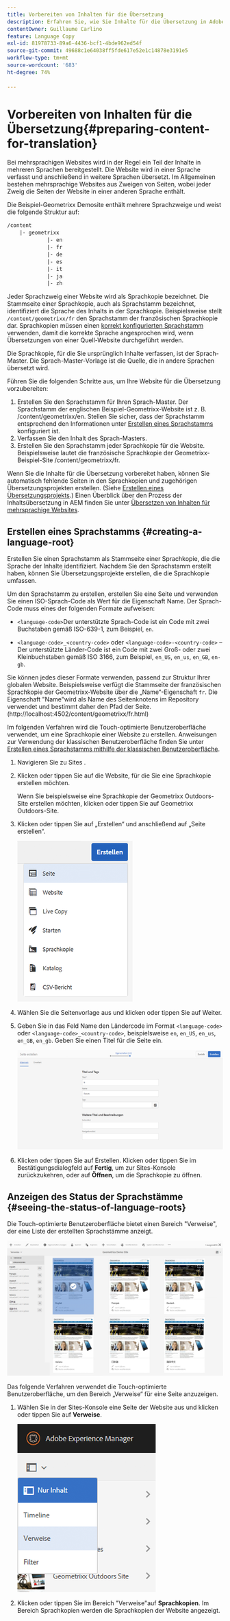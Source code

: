 ```yaml
---
title: Vorbereiten von Inhalten für die Übersetzung
description: Erfahren Sie, wie Sie Inhalte für die Übersetzung in Adobe Experience Manager vorbereiten.
contentOwner: Guillaume Carlino
feature: Language Copy
exl-id: 81978733-89a6-4436-bcf1-4bde962ed54f
source-git-commit: 49688c1e64038ff5fde617e52e1c14878e3191e5
workflow-type: tm+mt
source-wordcount: '683'
ht-degree: 74%

---
```


# Vorbereiten von Inhalten für die Übersetzung{#preparing-content-for-translation}

Bei mehrsprachigen Websites wird in der Regel ein Teil der Inhalte in mehreren Sprachen bereitgestellt. Die Website wird in einer Sprache verfasst und anschließend in weitere Sprachen übersetzt. Im Allgemeinen bestehen mehrsprachige Websites aus Zweigen von Seiten, wobei jeder Zweig die Seiten der Website in einer anderen Sprache enthält.

Die Beispiel-Geometrixx Demosite enthält mehrere Sprachzweige und weist die folgende Struktur auf:

```xml
/content
    |- geometrixx
             |- en
             |- fr
             |- de
             |- es
             |- it
             |- ja
             |- zh
```

Jeder Sprachzweig einer Website wird als Sprachkopie bezeichnet. Die Stammseite einer Sprachkopie, auch als Sprachstamm bezeichnet, identifiziert die Sprache des Inhalts in der Sprachkopie. Beispielsweise stellt `/content/geometrixx/fr` den Sprachstamm der französischen Sprachkopie dar. Sprachkopien müssen einen [korrekt konfigurierten Sprachstamm](/help/sites-administering/tc-prep.md#creating-a-language-root) verwenden, damit die korrekte Sprache angesprochen wird, wenn Übersetzungen von einer Quell-Website durchgeführt werden.

Die Sprachkopie, für die Sie ursprünglich Inhalte verfassen, ist der Sprach-Master. Die Sprach-Master-Vorlage ist die Quelle, die in andere Sprachen übersetzt wird.

Führen Sie die folgenden Schritte aus, um Ihre Website für die Übersetzung vorzubereiten:

1. Erstellen Sie den Sprachstamm für Ihren Sprach-Master. Der Sprachstamm der englischen Beispiel-Geometrixx-Website ist z. B. /content/geometrixx/en. Stellen Sie sicher, dass der Sprachstamm entsprechend den Informationen unter [Erstellen eines Sprachstamms](/help/sites-administering/tc-prep.md#creating-a-language-root) konfiguriert ist.
1. Verfassen Sie den Inhalt des Sprach-Masters.
1. Erstellen Sie den Sprachstamm jeder Sprachkopie für die Website. Beispielsweise lautet die französische Sprachkopie der Geometrixx-Beispiel-Site /content/geometrixx/fr.

Wenn Sie die Inhalte für die Übersetzung vorbereitet haben, können Sie automatisch fehlende Seiten in den Sprachkopien und zugehörigen Übersetzungsprojekten erstellen. (Siehe [Erstellen eines Übersetzungsprojekts](/help/sites-administering/tc-manage.md).) Einen Überblick über den Prozess der Inhaltsübersetzung in AEM finden Sie unter [Übersetzen von Inhalten für mehrsprachige Websites](/help/sites-administering/translation.md).

## Erstellen eines Sprachstamms {#creating-a-language-root}

Erstellen Sie einen Sprachstamm als Stammseite einer Sprachkopie, die die Sprache der Inhalte identifiziert. Nachdem Sie den Sprachstamm erstellt haben, können Sie Übersetzungsprojekte erstellen, die die Sprachkopie umfassen.

Um den Sprachstamm zu erstellen, erstellen Sie eine Seite und verwenden Sie einen ISO-Sprach-Code als Wert für die Eigenschaft Name. Der Sprach-Code muss eines der folgenden Formate aufweisen:

* `<language-code>`Der unterstützte Sprach-Code ist ein Code mit zwei Buchstaben gemäß ISO-639-1, zum Beispiel, `en`.

* `<language-code>_<country-code>` oder `<language-code>-<country-code>` – Der unterstützte Länder-Code ist ein Code mit zwei Groß- oder zwei Kleinbuchstaben gemäß ISO 3166, zum Beispiel, `en_US`, `en_us`, `en_GB`, `en-gb`.

Sie können jedes dieser Formate verwenden, passend zur Struktur Ihrer globalen Website.  Beispielsweise verfügt die Stammseite der französischen Sprachkopie der Geometrixx-Website über die „Name“-Eigenschaft `fr`. Die Eigenschaft &quot;Name&quot;wird als Name des Seitenknotens im Repository verwendet und bestimmt daher den Pfad der Seite. (http://localhost:4502/content/geometrixx/fr.html)

Im folgenden Verfahren wird die Touch-optimierte Benutzeroberfläche verwendet, um eine Sprachkopie einer Website zu erstellen. Anweisungen zur Verwendung der klassischen Benutzeroberfläche finden Sie unter [Erstellen eines Sprachstamms mithilfe der klassischen Benutzeroberfläche](/help/sites-administering/tc-lroot-classic.md).

1. Navigieren Sie zu Sites .
1. Klicken oder tippen Sie auf die Website, für die Sie eine Sprachkopie erstellen möchten.

   Wenn Sie beispielsweise eine Sprachkopie der Geometrixx Outdoors-Site erstellen möchten, klicken oder tippen Sie auf Geometrixx Outdoors-Site.

1. Klicken oder tippen Sie auf „Erstellen“ und anschließend auf „Seite erstellen“.

   ![chlimage_1-21](assets/chlimage_1-21a.png)

1. Wählen Sie die Seitenvorlage aus und klicken oder tippen Sie auf Weiter.
1. Geben Sie in das Feld Name den Ländercode im Format `<language-code>` oder `<language-code>_<country-code>`, beispielsweise `en`, `en_US`, `en_us`, `en_GB`, `en_gb`. Geben Sie einen Titel für die Seite ein.

   ![chlimage_1-22](assets/chlimage_1-22a.png)

1. Klicken oder tippen Sie auf Erstellen. Klicken oder tippen Sie im Bestätigungsdialogfeld auf **Fertig**, um zur Sites-Konsole zurückzukehren, oder auf **Öffnen**, um die Sprachkopie zu öffnen.

## Anzeigen des Status der Sprachstämme {#seeing-the-status-of-language-roots}

Die Touch-optimierte Benutzeroberfläche bietet einen Bereich &quot;Verweise&quot;, der eine Liste der erstellten Sprachstämme anzeigt.

![chlimage_1-23](assets/chlimage_1-23a.png)

Das folgende Verfahren verwendet die Touch-optimierte Benutzeroberfläche, um den Bereich „Verweise“ für eine Seite anzuzeigen.

1. Wählen Sie in der Sites-Konsole eine Seite der Website aus und klicken oder tippen Sie auf **Verweise**.

   ![chlimage_1-24](assets/chlimage_1-24a.png)

1. Klicken oder tippen Sie im Bereich &quot;Verweise&quot;auf **Sprachkopien**. Im Bereich Sprachkopien werden die Sprachkopien der Website angezeigt.
